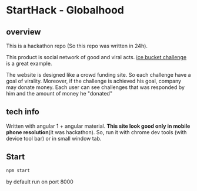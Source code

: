 # StartHack - Globalhood
## overview
This is a hackathon repo (So this repo was written in 24h).

This product is social network of good and viral acts. [ice bucket challenge](https://en.wikipedia.org/wiki/Ice_Bucket_Challenge) is a great example.

The website is designed like a crowd funding site.
So each challenge have a goal of virality.
Moreover, if the challenge is achieved his goal, company may donate money.
Each user can see challenges that was responded by him and the amount of money he "donated"

## tech info
Written with angular 1 + angular material.
**This site look good only in mobile phone resolution**(it was hackathon).
So, run it with chrome dev tools (with device tool bar) or in small window tab.


## Start
```js
npm start
```
by default run on port 8000